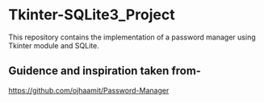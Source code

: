 # Tkinter-SQLite3_Project
This repository contains the implementation of a password manager using Tkinter module and SQLite.

## Guidence and inspiration  taken from-
https://github.com/ojhaamit/Password-Manager

